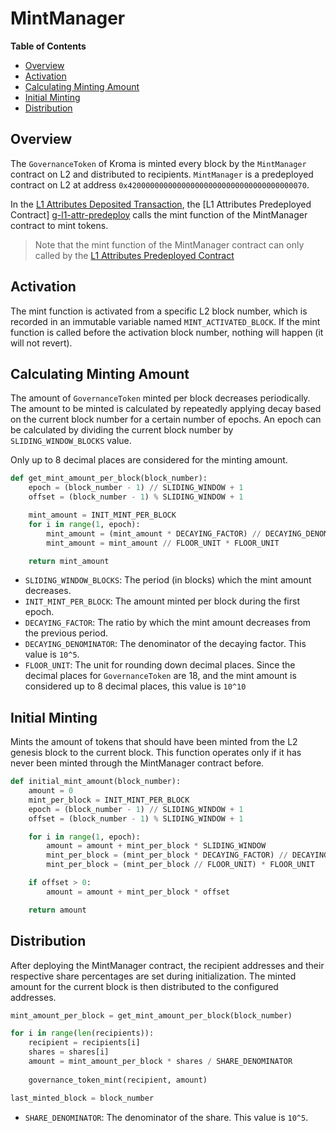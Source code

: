 # MintManager

<!-- START doctoc generated TOC please keep comment here to allow auto update -->
<!-- DON'T EDIT THIS SECTION, INSTEAD RE-RUN doctoc TO UPDATE -->
**Table of Contents**

- [Overview](#overview)
- [Activation](#activation)
- [Calculating Minting Amount](#calculating-minting-amount)
- [Initial Minting](#initial-minting)
- [Distribution](#distribution)

<!-- END doctoc generated TOC please keep comment here to allow auto update -->

<!-- All glossary references in this file. -->

[g-deposited]: ../glossary.md#deposited-transaction
[g-l1-attr-deposit]: ../glossary.md#l1-attributes-deposited-transaction
[g-l1-attr-predeploy]: ../glossary.md#l1-attributes-predeployed-contract
[g-eoa]: ../glossary.md#eoa

## Overview

The `GovernanceToken` of Kroma is minted every block by the `MintManager` contract on L2 and distributed to recipients.
`MintManager` is a predeployed contract on L2 at address `0x4200000000000000000000000000000000000070`.

In the [L1 Attributes Deposited Transaction][g-l1-attr-deposit], the [L1 Attributes Predeployed Contract]
[g-l1-attr-predeploy] calls the mint function of the MintManager contract to mint tokens.

> Note that the mint function of the MintManager contract can only called by the
[L1 Attributes Predeployed Contract][g-l1-attr-predeploy]

## Activation

The mint function is activated from a specific L2 block number,
which is recorded in an immutable variable named `MINT_ACTIVATED_BLOCK`.
If the mint function is called before the activation block number, nothing will happen (it will not revert).

## Calculating Minting Amount

The amount of `GovernanceToken` minted per block decreases periodically.
The amount to be minted is calculated by repeatedly applying decay based on the current block number for a
certain number of epochs.
An epoch can be calculated by dividing the current block number by `SLIDING_WINDOW_BLOCKS` value.

Only up to 8 decimal places are considered for the minting amount.

```python
def get_mint_amount_per_block(block_number):
    epoch = (block_number - 1) // SLIDING_WINDOW + 1
    offset = (block_number - 1) % SLIDING_WINDOW + 1

    mint_amount = INIT_MINT_PER_BLOCK
    for i in range(1, epoch):
        mint_amount = (mint_amount * DECAYING_FACTOR) // DECAYING_DENOMINATOR
        mint_amount = mint_amount // FLOOR_UNIT * FLOOR_UNIT

    return mint_amount
```

- `SLIDING_WINDOW_BLOCKS`: The period (in blocks) which the mint amount decreases.
- `INIT_MINT_PER_BLOCK`: The amount minted per block during the first epoch.
- `DECAYING_FACTOR`: The ratio by which the mint amount decreases from the previous period.
- `DECAYING_DENOMINATOR`: The denominator of the decaying factor. This value is `10^5`.
- `FLOOR_UNIT`: The unit for rounding down decimal places. Since the decimal places for `GovernanceToken` are 18,
  and the mint amount is considered up to 8 decimal places, this value is `10^10`

## Initial Minting

Mints the amount of tokens that should have been minted from the L2 genesis block to the current block.
This function operates only if it has never been minted through the MintManager contract before.

```python
def initial_mint_amount(block_number):
    amount = 0
    mint_per_block = INIT_MINT_PER_BLOCK
    epoch = (block_number - 1) // SLIDING_WINDOW + 1
    offset = (block_number - 1) % SLIDING_WINDOW + 1

    for i in range(1, epoch):
        amount = amount + mint_per_block * SLIDING_WINDOW
        mint_per_block = (mint_per_block * DECAYING_FACTOR) // DECAYING_DENOMINATOR
        mint_per_block = (mint_per_block // FLOOR_UNIT) * FLOOR_UNIT

    if offset > 0:
        amount = amount + mint_per_block * offset

    return amount
```

## Distribution

After deploying the MintManager contract, the recipient addresses and their respective share percentages
are set during initialization.
The minted amount for the current block is then distributed to the configured addresses.

```python
mint_amount_per_block = get_mint_amount_per_block(block_number)

for i in range(len(recipients)):
    recipient = recipients[i]
    shares = shares[i]
    amount = mint_amount_per_block * shares / SHARE_DENOMINATOR
    
    governance_token_mint(recipient, amount)

last_minted_block = block_number
```

- `SHARE_DENOMINATOR`: The denominator of the share. This value is `10^5`.
